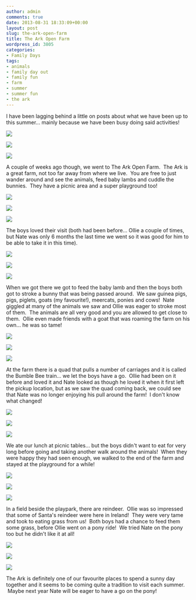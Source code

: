 ```yaml
---
author: admin
comments: true
date: 2013-08-31 18:33:09+00:00
layout: post
slug: the-ark-open-farm
title: The Ark Open Farm
wordpress_id: 3805
categories:
- Family Days
tags:
- animals
- family day out
- family fun
- farm
- summer
- summer fun
- the ark
---
```


I have been lagging behind a little on posts about what we have been up to this summer... mainly because we have been busy doing said activities!

![](http://farm6.staticflickr.com/5548/9526945984_e9fd95754b_z.jpg)

![](http://farm8.staticflickr.com/7442/9524162071_99722fc460_z.jpg)

![](http://farm8.staticflickr.com/7315/9524232801_2c3842757e_z.jpg)

A couple of weeks ago though, we went to The Ark Open Farm.  The Ark is a great farm, not too far away from where we live.  You are free to just wander around and see the animals, feed baby lambs and cuddle the bunnies.  They have a picnic area and a super playground too!

![](http://farm4.staticflickr.com/3698/9526948954_9741397fc6_z.jpg)

![](http://farm3.staticflickr.com/2844/9524165841_8111089ba8_z.jpg)

![](http://farm4.staticflickr.com/3756/9524162491_abcb681444_z.jpg)

The boys loved their visit (both had been before... Ollie a couple of times, but Nate was only 6 months the last time we went so it was good for him to be able to take it in this time).

![](http://farm6.staticflickr.com/5493/9526951834_cc02459ee4_z.jpg)

![](http://farm4.staticflickr.com/3824/9524168491_61714aa769_z.jpg)

![](http://farm8.staticflickr.com/7335/9527012656_5f498cddb1_z.jpg)

When we got there we got to feed the baby lamb and then the boys both got to stroke a bunny that was being passed around.  We saw guinea pigs, pigs, piglets, goats (my favourite!), meercats, ponies and cows!  Nate giggled at many of the animals we saw and Ollie was eager to stroke most of them.  The animals are all very good and you are allowed to get close to them.  Ollie even made friends with a goat that was roaming the farm on his own... he was so tame!

![](http://farm4.staticflickr.com/3694/9524230677_1d41e44aac_z.jpg)

![](http://farm4.staticflickr.com/3800/9527017664_3a3a1e9bf3_z.jpg)

![](http://farm8.staticflickr.com/7457/9524228991_9cc114df14_z.jpg)

At the farm there is a quad that pulls a number of carriages and it is called the Bumble Bee train... we let the boys have a go.  Ollie had been on it before and loved it and Nate looked as though he loved it when it first left the pickup location, but as we saw the quad coming back, we could see that Nate was no longer enjoying his pull around the farm!  I don't know what changed!

![](http://farm8.staticflickr.com/7389/9524234463_3c4ca5caaf_z.jpg)

![](http://farm4.staticflickr.com/3762/9527020292_d545a54bbc_z.jpg)

![](http://farm3.staticflickr.com/2891/9527016482_97be731d3d_z.jpg)

We ate our lunch at picnic tables... but the boys didn't want to eat for very long before going and taking another walk around the animals!  When they were happy they had seen enough, we walked to the end of the farm and stayed at the playground for a while!

![](http://farm4.staticflickr.com/3697/9524237899_ecdfa7c706_z.jpg)

![](http://farm8.staticflickr.com/7445/9524240307_8a5824a5d2_z.jpg)

![](http://farm8.staticflickr.com/7301/9524238351_2808e3f454_z.jpg)

In a field beside the playpark, there are reindeer.  Ollie was so impressed that some of Santa's reindeer were here in Ireland!  They were very tame and took to eating grass from us!  Both boys had a chance to feed them some grass, before Ollie went on a pony ride!  We tried Nate on the pony too but he didn't like it at all!

![](http://farm4.staticflickr.com/3742/9527027648_9e03e7f469_z.jpg)

![](http://farm3.staticflickr.com/2886/9524243907_8c18f92857_z.jpg)

![](http://farm8.staticflickr.com/7386/9524245483_719316f0d4_z.jpg)

The Ark is definitely one of our favourite places to spend a sunny day together and it seems to be coming quite a tradition to visit each summer.  Maybe next year Nate will be eager to have a go on the pony!
